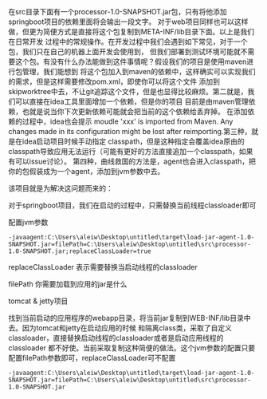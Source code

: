 在src目录下面有一个processor-1.0-SNAPSHOT.jar包，只有将他添加springboot项目的依赖里面将会输出一段文字。
对于web项目同样也可以这样做，但更为简便方式是直接将这个包复制到META-INF/lib目录下面。以上是我们在日常开发
过程中的常规操作。在开发过程中我们会遇到如下常见，对于一个包，我们只在自己的机器上面开发会使用到，
但我们部署到测试环境可能就不需要这个包。有没有什么办法能做到这件事情呢？假设我们的项目是使用maven进行包管理，我们能想到
将这个包加入到maven的依赖中，这样确实可以实现我们的需求，但是这样需要修改pom.xml，即使你可以将这个文件
添加到skipworktree中去，不让git追踪这个文件，但是也显得比较麻烦。第二就是，我们可以直接在idea工具里面增加一个依赖，但是你的项目
目前是由maven管理依赖，也就是说当你下次更新依赖可能就会把当前的这个依赖给丢弃掉。
在添加依赖的过程中，idea也会提示 moudle 'xxx' is imported from Maven. Any changes made in
its configuration might be lost after reimporting.第三种，就是在idea启动项目时候手动指定
classpath，但是这种指定会覆盖idea原由的classpath导致应用无法运行（可能有更好的方法直接追加一个classpath，如果有可以issue讨论）。
第四种，曲线救国的方法是，agent也会进入classpath，把你的包假装成为一个agent，添加到jvm参数中去。

该项目就是为解决这问题而来的：

对于springboot项目，我们在启动的过程中，只需替换当前线程classloader即可

配置jvm参数

```shell
-javaagent:C:\Users\aleiw\Desktop\untitled\target\load-jar-agent-1.0-SNAPSHOT.jar=filePath=C:\Users\aleiw\Desktop\untitled\src\processor-1.0-SNAPSHOT.jar;replaceClassLoader=true
```
replaceClassLoader  表示需要替换当启动线程的classloader

filePath 你需要加载到应用的jar是什么


tomcat & jetty项目

找到当前启动的应用程序的webapp目录，将当前jar复制到WEB-INF/lib目录中去。因为tomcat和jetty在启动应用的时候
和隔离class类，采取了自定义classloader，直接替换启动线程的classloader或者是启动应用线程的classloader
都不好使。当前采取复制这种简便的做法。这个jvm参数的配置只要配置filePath参数即可，replaceClassLoader可不配置

```shell
-javaagent:C:\Users\aleiw\Desktop\untitled\target\load-jar-agent-1.0-SNAPSHOT.jar=filePath=C:\Users\aleiw\Desktop\untitled\src\processor-1.0-SNAPSHOT.jar
```